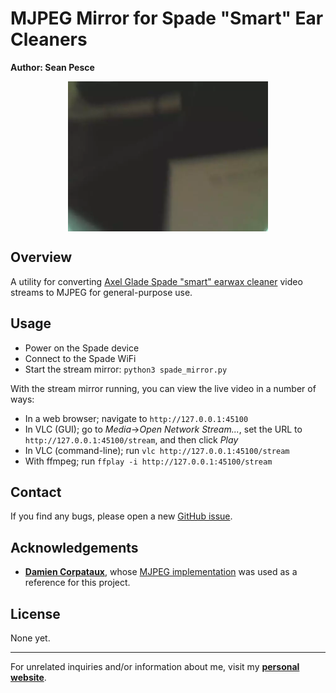 # MJPEG Mirror for Spade "Smart" Ear Cleaners  
**Author: Sean Pesce**  

<p align="center">
<img align="center" title="Example clip from MJPEG stream" src="https://github.com/SeanPesce/Spade-Web-Viewer/blob/master/image/example.webp?raw=true" alt="Example clip from MJPEG stream" width="320px">
</p>  


## Overview  
A utility for converting [Axel Glade Spade "smart" earwax cleaner](https://www.axelglade.com/collections/e) video streams to MJPEG for general-purpose use.  

## Usage  

 * Power on the Spade device  
 * Connect to the Spade WiFi  
 * Start the stream mirror: `python3 spade_mirror.py`  

With the stream mirror running, you can view the live video in a number of ways:  

 * In a web browser; navigate to `http://127.0.0.1:45100`  
 * In VLC (GUI); go to *Media*→*Open Network Stream...*, set the URL to `http://127.0.0.1:45100/stream`, and then click *Play*  
 * In VLC (command-line); run `vlc http://127.0.0.1:45100/stream`  
 * With ffmpeg; run `ffplay -i http://127.0.0.1:45100/stream`  


## Contact  
If you find any bugs, please open a new [GitHub issue](https://github.com/SeanPesce/Spade-Web-Viewer/issues/new).  


## Acknowledgements  
 * **[Damien Corpataux](https://github.com/damiencorpataux)**, whose [MJPEG implementation](https://github.com/damiencorpataux/pymjpeg) was used as a reference for this project.  


## License  
None yet.


---------------------------------------------

For unrelated inquiries and/or information about me, visit my **[personal website](https://SeanPesce.github.io)**.  

